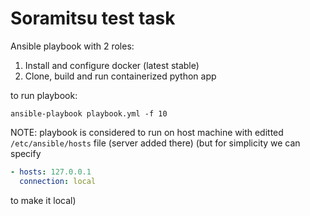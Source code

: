 # Soramitsu test task

Ansible playbook with 2 roles:
1. Install and configure docker (latest stable)
2. Clone, build and run containerized python app 


to run playbook:

```shell
ansible-playbook playbook.yml -f 10
```

NOTE: playbook is considered to run on host machine with editted ```/etc/ansible/hosts``` file (server added there) 
(but for simplicity we can specify 
```yml
- hosts: 127.0.0.1
  connection: local
```
to make it local)
